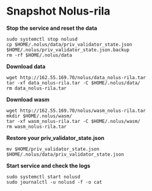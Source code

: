 # Snapshot Nolus-rila

<b>Stop the service and reset the data</b>

```
sudo systemctl stop nolusd
cp $HOME/.nolus/data/priv_validator_state.json $HOME/.nolus/priv_validator_state.json.backup
rm -rf $HOME/.nolus/data
```

<b>Download data</b>

```
wget http://162.55.169.70/nolus/data_nolus-rila.tar
tar -xf data_nolus-rila.tar -C $HOME/.nolus/data/
rm data_nolus-rila.tar
```

<b>Download wasm</b>

```
wget http://162.55.169.70/nolus/wasm_nolus-rila.tar
mkdir $HOME/.nolus/wasm/
tar -xf wasm_nolus-rila.tar -C $HOME/.nolus/wasm/
rm wasm_nolus-rila.tar
```

<b>Restore your priv_validator_state.json</b>
```
mv $HOME/priv_validator_state.json $HOME/.nolus/data/priv_validator_state.json
```
<b>Start service and check the logs</b>
```
sudo systemctl start nolusd 
sudo journalctl -u nolusd -f -o cat
```
